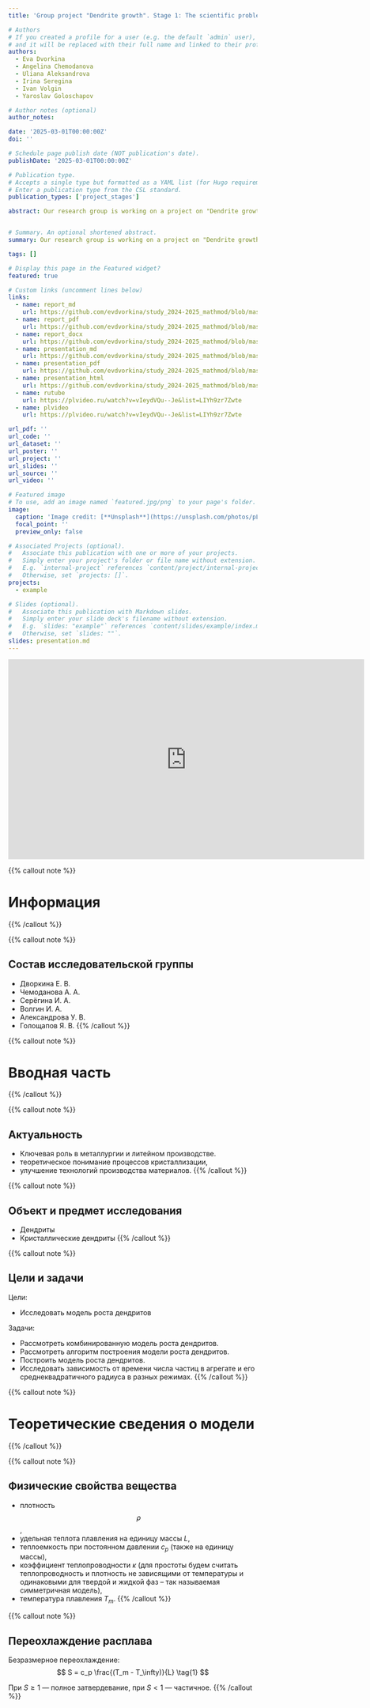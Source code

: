 ```yaml
---
title: 'Group project "Dendrite growth". Stage 1: The scientific problem of the project'

# Authors
# If you created a profile for a user (e.g. the default `admin` user), write the username (folder name) here
# and it will be replaced with their full name and linked to their profile.
authors:
  - Eva Dvorkina
  - Angelina Chemodanova
  - Uliana Aleksandrova
  - Irina Seregina
  - Ivan Volgin
  - Yaroslav Goloschapov

# Author notes (optional)
author_notes:

date: '2025-03-01T00:00:00Z'
doi: ''

# Schedule page publish date (NOT publication's date).
publishDate: '2025-03-01T00:00:00Z'

# Publication type.
# Accepts a single type but formatted as a YAML list (for Hugo requirements).
# Enter a publication type from the CSL standard.
publication_types: ['project_stages']

abstract: Our research group is working on a project on "Dendrite growth", in which we explore a mathematical model of this process. 


# Summary. An optional shortened abstract.
summary: Our research group is working on a project on "Dendrite growth", in which we explore a mathematical model of this process.

tags: []

# Display this page in the Featured widget?
featured: true

# Custom links (uncomment lines below)
links:
  - name: report_md
    url: https://github.com/evdvorkina/study_2024-2025_mathmod/blob/master/project-group/stage1/report/report.md
  - name: report_pdf
    url: https://github.com/evdvorkina/study_2024-2025_mathmod/blob/master/project-group/stage1/report/report.pdf
  - name: report_docx
    url: https://github.com/evdvorkina/study_2024-2025_mathmod/blob/master/project-group/stage1/report/report.docx
  - name: presentation_md
    url: https://github.com/evdvorkina/study_2024-2025_mathmod/blob/master/project-group/stage1/presentation/presentation.md
  - name: presentation_pdf
    url: https://github.com/evdvorkina/study_2024-2025_mathmod/blob/master/project-group/stage1/presentation/presentation.pdf
  - name: presentation_html
    url: https://github.com/evdvorkina/study_2024-2025_mathmod/blob/master/project-group/stage1/presentation/presentation.html
  - name: rutube
    url: https://plvideo.ru/watch?v=vIeydVQu--Je&list=LIYh9zr7Zwte
  - name: plvideo
    url: https://plvideo.ru/watch?v=vIeydVQu--Je&list=LIYh9zr7Zwte

url_pdf: ''
url_code: ''
url_dataset: ''
url_poster: ''
url_project: ''
url_slides: ''
url_source: ''
url_video: ''

# Featured image
# To use, add an image named `featured.jpg/png` to your page's folder.
image:
  caption: 'Image credit: [**Unsplash**](https://unsplash.com/photos/pLCdAaMFLTE)'
  focal_point: ''
  preview_only: false

# Associated Projects (optional).
#   Associate this publication with one or more of your projects.
#   Simply enter your project's folder or file name without extension.
#   E.g. `internal-project` references `content/project/internal-project/index.md`.
#   Otherwise, set `projects: []`.
projects:
  - example

# Slides (optional).
#   Associate this publication with Markdown slides.
#   Simply enter your slide deck's filename without extension.
#   E.g. `slides: "example"` references `content/slides/example/index.md`.
#   Otherwise, set `slides: ""`.
slides: presentation.md
---
```


<iframe width="720" height="405" src="https://rutube.ru/play/embed/4044988bf092e351e477b7352888bef9/" frameBorder="0" allow="clipboard-write; autoplay" webkitAllowFullScreen mozallowfullscreen allowFullScreen></iframe>

{{% callout note %}}
# Информация
{{% /callout %}}

{{% callout note %}}
## Состав исследовательской группы

- Дворкина Е. В.
- Чемоданова А. А.
- Серёгина И. А.
- Волгин И. А.
- Александрова У. В.
- Голощапов Я. В.
{{% /callout %}}

{{% callout note %}}
# Вводная часть
{{% /callout %}}

{{% callout note %}}
## Актуальность

  - Ключевая роль в металлургии и литейном производстве.
  - теоретическое понимание процессов кристаллизации,
  - улучшение технологий производства материалов.
{{% /callout %}}

{{% callout note %}}
## Объект и предмет исследования

  - Дендриты
  - Кристаллические дендриты
{{% /callout %}}

{{% callout note %}}
## Цели и задачи
Цели: 

- Исследовать модель роста дендритов

Задачи:

- Рассмотреть комбинированную модель роста дендритов.
- Рассмотреть алгоритм построения модели роста дендритов.
- Построить модель роста дендритов.
- Исследовать зависимость от времени числа частиц в агрегате и его среднеквадратичного радиуса в разных режимах.
{{% /callout %}}


{{% callout note %}}
# Теоретические сведения о модели
{{% /callout %}}

{{% callout note %}}

## Физические свойства вещества

- плотность $$\rho$$,
- удельная теплота плавления на единицу массы $L$, 
- теплоемкость при постоянном давлении $c_p$ (также на единицу массы),
- коэффициент теплопроводности $\kappa$ (для простоты будем считать теплопроводность и плотность не зависящими от температуры и одинаковыми для твердой и жидкой фаз – так называемая симметричная модель),
- температура плавления $T_m$.
{{% /callout %}}

{{% callout note %}}
## Переохлаждение расплава

Безразмерное переохлаждение:
$$
S = c_p \frac{(T_m - T_\infty)}{L} \tag{1}
$$

При $S \geq 1$ — полное затвердевание, при $S < 1$ — частичное.
{{% /callout %}}

